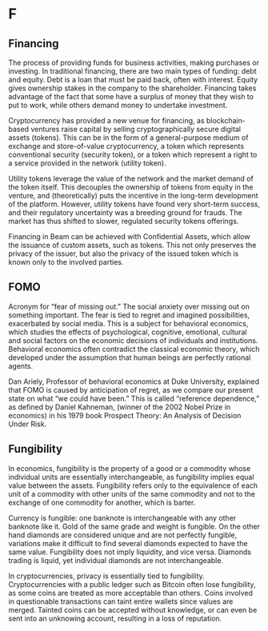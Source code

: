 # F

## Financing

The process of providing funds for business activities, making purchases or investing. In traditional financing, there are two main types of funding: debt and equity. Debt is a loan that must be paid back, often with interest. Equity gives ownership stakes in the company to the shareholder. Financing takes advantage of the fact that some have a surplus of money that they wish to put to work, while others demand money to undertake investment.

Cryptocurrency has provided a new venue for financing, as blockchain-based ventures raise capital by selling cryptographically secure digital assets (tokens). This can be in the form of a general-purpose medium of exchange and store-of-value cryptocurrency, a token which represents conventional security (security token), or a token which represent a right to a service provided in the network (utility token).

Utility tokens leverage the value of the network and the market demand of the token itself. This decouples the ownership of tokens from equity in the venture, and (theoretically) puts the incentive in the long-term development of the platform. However, utility tokens have found very short-term success, and their regulatory uncertainty was a breeding ground for frauds. The market has thus shifted to slower, regulated security tokens offerings.

Financing in Beam can be achieved with Confidential Assets, which allow the issuance of custom assets, such as tokens. This not only preserves the privacy of the issuer, but also the privacy of the issued token which is known only to the involved parties.

## FOMO

Acronym for “fear of missing out.” The social anxiety over missing out on something important. The fear is tied to regret and imagined possibilities, exacerbated by social media.
This is a subject for behavioral economics, which studies the effects of psychological, cognitive, emotional, cultural and social factors on the economic decisions of individuals and institutions. Behavioral economics often contradict the classical economic theory, which developed under the assumption that human beings are perfectly rational agents.

Dan Ariely, Professor of behavioral economics at Duke University, explained that FOMO is caused by anticipation of regret, as we compare our present state on what “we could have been.” This is called “reference dependence,” as defined by Daniel Kahneman, (winner of the 2002 Nobel Prize in economics) in his 1979 book Prospect Theory: An Analysis of Decision Under Risk.

## Fungibility

In economics, fungibility is the property of a good or a commodity whose individual units are essentially interchangeable, as fungibility implies equal value between the assets. Fungibility refers only to the equivalence of each unit of a commodity with other units of the same commodity and not to the exchange of one commodity for another, which is barter.

Currency is fungible: one banknote is interchangeable with any other banknote like it. Gold of the same grade and weight is fungible. On the other hand diamonds are considered unique and are not perfectly fungible, variations make it difficult to find several diamonds expected to have the same value. Fungibility does not imply liquidity, and vice versa. Diamonds trading is liquid, yet individual diamonds are not interchangeable.

In cryptocurrencies, privacy is essentially tied to fungibility. Cryptocurrencies with a public ledger such as Bitcoin often lose fungibility, as some coins are treated as more acceptable than others. Coins involved in questionable transactions can taint entire wallets since values are merged. Tainted coins can be accepted without knowledge, or can even be sent into an unknowing account, resulting in a loss of reputation.